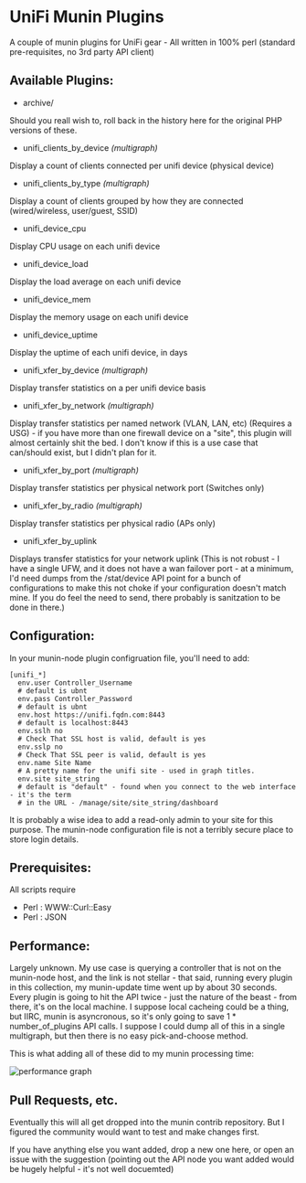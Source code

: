 UniFi Munin Plugins
===================
A couple of munin plugins for UniFi gear - All written in 100% perl (standard pre-requisites, no 3rd party API client)

## Available Plugins:

 * archive/

 Should you reall wish to, roll back in the history here for the original PHP versions of these.

 * unifi\_clients\_by\_device _(multigraph)_

 Display a count of clients connected per unifi device (physical device)

 * unifi\_clients\_by\_type _(multigraph)_

 Display a count of clients grouped by how they are connected (wired/wireless, user/guest, SSID)

 * unifi\_device\_cpu

 Display CPU usage on each unifi device

 * unifi\_device\_load

 Display the load average on each unifi device

 * unifi\_device\_mem

 Display the memory usage on each unifi device

 * unifi\_device\_uptime

 Display the uptime of each unifi device, in days

 * unifi\_xfer\_by\_device _(multigraph)_

 Display transfer statistics on a per unifi device basis

 * unifi\_xfer\_by\_network _(multigraph)_

 Display transfer statistics per named network (VLAN, LAN, etc) (Requires a USG) - if you have more than one firewall device on a "site", this 
 plugin will almost certainly shit the bed.  I don't know if this is a use case that can/should exist, but
 I didn't plan for it.

 * unifi\_xfer\_by\_port _(multigraph)_

 Display transfer statistics per physical network port (Switches only)

 * unifi\_xfer\_by\_radio _(multigraph)_

 Display transfer statistics per physical radio (APs only)

 * unifi\_xfer\_by\_uplink

 Displays transfer statistics for your network uplink (This is not robust - I have a single UFW, and it does not have a wan failover port - at a minimum, I'd need dumps from the /stat/device API point for a bunch of configurations to make this not choke if your configuration doesn't match mine.  If you do feel the need to send, there probably is sanitzation to be done in there.)


## Configuration:

In your munin-node plugin configruation file, you'll need to add:

    [unifi_*]
      env.user Controller_Username
      # default is ubnt
      env.pass Controller_Password
      # default is ubnt
      env.host https://unifi.fqdn.com:8443
      # default is localhost:8443
      env.sslh no 
      # Check That SSL host is valid, default is yes
      env.sslp no 
      # Check That SSL peer is valid, default is yes
      env.name Site Name
      # A pretty name for the unifi site - used in graph titles.
      env.site site_string 
      # default is "default" - found when you connect to the web interface - it's the term
      # in the URL - /manage/site/site_string/dashboard

It is probably a wise idea to add a read-only admin to your site for this purpose.  The munin-node configuration file is not a terribly secure place to store login details.

## Prerequisites:

All scripts require 

 * Perl : WWW::Curl::Easy
 * Perl : JSON

## Performance:

Largely unknown.  My use case is querying a controller that is not on the munin-node host, and the link is not stellar - that said, running every
plugin in this collection, my munin-update time went up by about 30 seconds. Every plugin is going to hit the API twice - just the nature of the 
beast - from there, it's on the local machine.  I suppose local cacheing could be a thing, but IIRC, munin is asyncronous, so it's only going
to save 1 * number\_of\_plugins API calls.  I suppose I could dump all of this in a single multigraph, but then there is no easy pick-and-choose method.

This is what adding all of these did to my munin processing time:

![performance graph](https://raw.githubusercontent.com/jtsage/unifi-munin-plugins/master/sample_images/perf_concern.png)

## Pull Requests, etc.

Eventually this will all get dropped into the munin contrib repository.  But I figured the community would want to test and make changes first.

If you have anything else you want added, drop a new one here, or open an issue with the suggestion (pointing out the API node you want added 
would be hugely helpful - it's not well docuemted)



